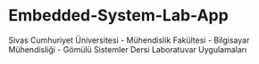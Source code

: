 # Embedded-System-Lab-App
Sivas Cumhuriyet Üniversitesi - Mühendislik Fakültesi - Bilgisayar Mühendisliği - Gömülü Sistemler Dersi Laboratuvar Uygulamaları
